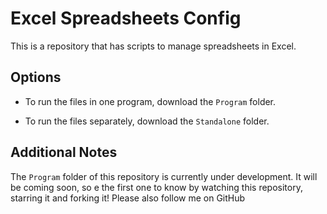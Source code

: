 # Excel Spreadsheets Config
This is a repository that has scripts to manage spreadsheets in Excel.

## Options

- To run the files in one program, download the `Program` folder.

- To run the files separately, download the `Standalone` folder.

## Additional Notes

The `Program` folder of this repository is currently under development. It will be coming soon, so e the first one to know by watching this repository, starring it and forking it! Please also follow me on GitHub